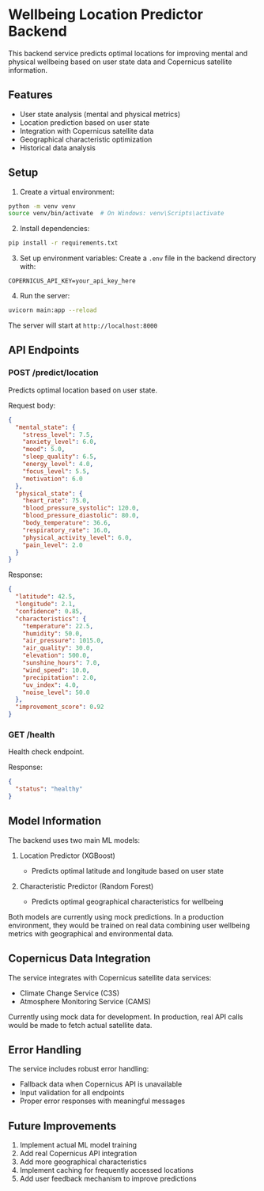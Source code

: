 # Wellbeing Location Predictor Backend

This backend service predicts optimal locations for improving mental and physical wellbeing based on user state data and Copernicus satellite information.

## Features

- User state analysis (mental and physical metrics)
- Location prediction based on user state
- Integration with Copernicus satellite data
- Geographical characteristic optimization
- Historical data analysis

## Setup

1. Create a virtual environment:
```bash
python -m venv venv
source venv/bin/activate  # On Windows: venv\Scripts\activate
```

2. Install dependencies:
```bash
pip install -r requirements.txt
```

3. Set up environment variables:
Create a `.env` file in the backend directory with:
```
COPERNICUS_API_KEY=your_api_key_here
```

4. Run the server:
```bash
uvicorn main:app --reload
```

The server will start at `http://localhost:8000`

## API Endpoints

### POST /predict/location

Predicts optimal location based on user state.

Request body:
```json
{
  "mental_state": {
    "stress_level": 7.5,
    "anxiety_level": 6.0,
    "mood": 5.0,
    "sleep_quality": 6.5,
    "energy_level": 4.0,
    "focus_level": 5.5,
    "motivation": 6.0
  },
  "physical_state": {
    "heart_rate": 75.0,
    "blood_pressure_systolic": 120.0,
    "blood_pressure_diastolic": 80.0,
    "body_temperature": 36.6,
    "respiratory_rate": 16.0,
    "physical_activity_level": 6.0,
    "pain_level": 2.0
  }
}
```

Response:
```json
{
  "latitude": 42.5,
  "longitude": 2.1,
  "confidence": 0.85,
  "characteristics": {
    "temperature": 22.5,
    "humidity": 50.0,
    "air_pressure": 1015.0,
    "air_quality": 30.0,
    "elevation": 500.0,
    "sunshine_hours": 7.0,
    "wind_speed": 10.0,
    "precipitation": 2.0,
    "uv_index": 4.0,
    "noise_level": 50.0
  },
  "improvement_score": 0.92
}
```

### GET /health

Health check endpoint.

Response:
```json
{
  "status": "healthy"
}
```

## Model Information

The backend uses two main ML models:

1. Location Predictor (XGBoost)
   - Predicts optimal latitude and longitude based on user state

2. Characteristic Predictor (Random Forest)
   - Predicts optimal geographical characteristics for wellbeing

Both models are currently using mock predictions. In a production environment, they would be trained on real data combining user wellbeing metrics with geographical and environmental data.

## Copernicus Data Integration

The service integrates with Copernicus satellite data services:
- Climate Change Service (C3S)
- Atmosphere Monitoring Service (CAMS)

Currently using mock data for development. In production, real API calls would be made to fetch actual satellite data.

## Error Handling

The service includes robust error handling:
- Fallback data when Copernicus API is unavailable
- Input validation for all endpoints
- Proper error responses with meaningful messages

## Future Improvements

1. Implement actual ML model training
2. Add real Copernicus API integration
3. Add more geographical characteristics
4. Implement caching for frequently accessed locations
5. Add user feedback mechanism to improve predictions 